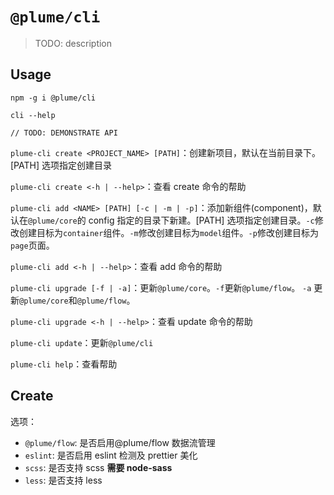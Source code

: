 # `@plume/cli`

> TODO: description

## Usage

```
npm -g i @plume/cli

cli --help

// TODO: DEMONSTRATE API
```

`plume-cli create <PROJECT_NAME> [PATH]`：创建新项目，默认在当前目录下。\[PATH\] 选项指定创建目录

`plume-cli create <-h | --help>`：查看 create 命令的帮助

`plume-cli add <NAME> [PATH] [-c | -m | -p]`：添加新组件(component)，默认在`@plume/core`的 config 指定的目录下新建。\[PATH\] 选项指定创建目录。`-c`修改创建目标为`container`组件。`-m`修改创建目标为`model`组件。`-p`修改创建目标为`page`页面。

`plume-cli add <-h | --help>`：查看 add 命令的帮助

`plume-cli upgrade [-f | -a]`：更新`@plume/core`。`-f`更新`@plume/flow`。 `-a` 更新`@plume/core`和`@plume/flow`。

`plume-cli upgrade <-h | --help>`：查看 update 命令的帮助

`plume-cli update`：更新`@plume/cli`

`plume-cli help`：查看帮助

## Create

选项：

- `@plume/flow`: 是否启用@plume/flow 数据流管理
- `eslint`: 是否启用 eslint 检测及 prettier 美化
- `scss`: 是否支持 scss **需要 node-sass**
- `less`: 是否支持 less
